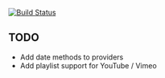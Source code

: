 [![Build Status](https://api.travis-ci.org/karlentwistle/lumiere.png?branch=master)](http://travis-ci.org/karlentwistle/lumiere)

## TODO
* Add date methods to providers
* Add playlist support for YouTube / Vimeo
